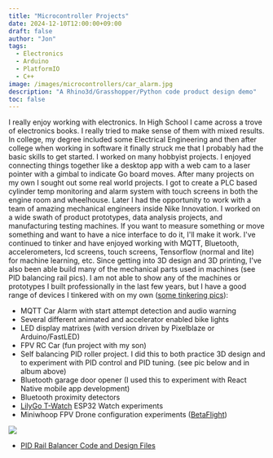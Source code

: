 ```yaml
---
title: "Microcontroller Projects"
date: 2024-12-10T12:00:00+09:00
draft: false
author: "Jon"
tags:
  - Electronics
  - Arduino
  - PlatformIO
  - C++
image: /images/microcontrollers/car_alarm.jpg
description: "A Rhino3d/Grasshopper/Python code product design demo"
toc: false
---
```


I really enjoy working with electronics. In High School I came across a trove of electronics books. I really tried to make sense of them with mixed results. In college, my degree included some Electrical Engineering and then after college when working in software it finally struck me that I probably had the basic skills to get started. I worked on many hobbyist projects. I enjoyed connecting things together like a desktop app with a web cam to a laser pointer with a gimbal to indicate Go board moves. After many projects on my own I sought out some real world projects. I got to create a PLC based cylinder temp monitoring and alarm system with touch screens in both the engine room and wheelhouse. Later I had the opportunity to work with a team of amazing mechanical engineers inside Nike Innovation. I worked on a wide swath of product prototypes, data analysis projects, and manufacturing testing machines. If you want to measure something or move something and want to have a nice interface to do it, I'll make it work. I've continued to tinker and have enjoyed working with MQTT, Bluetooth, accelerometers, lcd screens, touch screens, Tensorflow (normal and lite) for machine learning, etc. Since getting into 3D design and 3D printing, I've also been able build many of the mechanical parts used in machines (see PID balancing rail pics). I am not able to show any of the machines or prototypes I built professionally in the last few years, but I have a good range of devices I tinkered with on my own ([some tinkering pics](https://photos.app.goo.gl/Sk44m2WEva7gaL1o6)): 

* MQTT Car Alarm with start attempt detection and audio warning
* Several different animated and accelerator enabled bike lights
* LED display matrixes (with version driven by Pixelblaze or Arduino/FastLED)
* FPV RC Car (fun project with my son)
* Self balancing PID roller project. I did this to both practice 3D design and to experiment with PID control and PID tuning. (see pic below and in album above)
* Bluetooth garage door opener (I used this to experiment with React Native mobile app development)
* Bluetooth proximity detectors
* [LilyGo T-Watch](https://lilygo.cc/products/t-watch-2020-v3?srsltid=AfmBOopX-4X-IM8TKrpLcxFxp-L_7wmX91MvoTMS1rQNvXMh-beixmOM) ESP32 Watch experiments
* Miniwhoop FPV Drone configuration experiments ([BetaFlight](https://betaflight.com/))

<img src="/images/microcontrollers/pid_balancer.png">


* [PID Rail Balancer Code and Design Files](https://github.com/jongarrison/pid_balance)